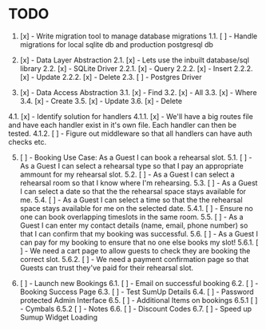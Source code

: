 # TODO

1. [x] - Write migration tool to manage database migrations
1.1. [ ] - Handle migrations for local sqlite db and production postgresql db

2. [x] - Data Layer Abstraction
2.1. [x] - Lets use the inbuilt database/sql library
2.2. [x] - SQLite Driver
2.2.1. [x] - Query
2.2.2. [x] - Insert
2.2.2. [x] - Update
2.2.2. [x] - Delete
2.3. [ ] - Postgres Driver

3. [x] - Data Access Abstraction
3.1. [x] - Find
3.2. [x] - All
3.3. [x] - Where
3.4. [x] - Create
3.5. [x] - Update
3.6. [x] - Delete

4.1. [x] - Identify solution for handlers
4.1.1. [x] - We'll have a big routes file and have each handler exist in it's own file. Each handler can then be tested.
4.1.2. [ ] - Figure out middleware so that all handlers can have auth checks etc.

5. [ ] - Booking Use Case: As a Guest I can book a rehearsal slot.
5.1. [ ] - As a Guest I can select a rehearsal type so that I pay an appropriate ammount for my rehearsal slot.
5.2. [ ] - As a Guest I can select a rehearsal room so that I know where I'm rehearsing.
5.3. [ ] - As a Guest I can select a date so that the the rehearsal space stays available for me.
5.4. [ ] - As a Guest I can select a time so that the the rehearsal space stays available for me on the selected date.
5.4.1. [ ] - Ensure no one can book overlapping timeslots in the same room.
5.5. [ ] - As a Guest I can enter my contact details (name, email, phone number) so that I can confirm that my booking was successful.
5.6. [ ] - As a Guest I can pay for my booking to ensure that no one else books my slot!
5.6.1. [ ] - We need a cart page to allow guests to check they are booking the correct slot.
5.6.2. [ ] - We need a payment confirmation page so that Guests can trust they've paid for their rehearsal slot.

6. [ ] - Launch new Bookings
6.1. [ ] - Email on successful booking
6.2. [ ] - Booking Success Page
6.3. [ ] - Test SumUp Details
6.4. [ ] - Password protected Admin Interface
6.5. [ ] - Additional Items on bookings 
6.5.1 [ ] - Cymbals
6.5.2 [ ] - Notes
6.6. [ ] - Discount Codes
6.7. [ ] - Speed up Sumup Widget Loading
